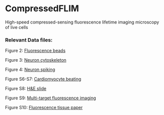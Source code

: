 # CompressedFLIM
High-speed compressed-sensing fluorescence lifetime imaging microscopy of live cells

### Relevant Data files:

Figure 2: [Fluorescence beads](https://figshare.com/s/bc47b2de1b0b75fadf51)

Figure 3: [Neuron cytoskeleton](https://figshare.com/s/79f146a197f8b24fe0e3)

Figure 4: [Neuron spiking](https://ucla.box.com/s/yxsoyoq8e4hghqwm0af2pvgqfxkxv3xy)

Figure S6-S7: [Cardiomyocyte beating](https://figshare.com/s/083fbaf8bf5576f1d8f3)

Figure S8: [H&E slide](https://figshare.com/s/d60e9d4c93739800ecdd)

Figure S9: [Multi-target fluorescence imaging]( https://figshare.com/s/645e16de259861039c0c)

Figure S10: [Fluorescence tissue paper](https://figshare.com/s/7a00aad937bf755b5789)
